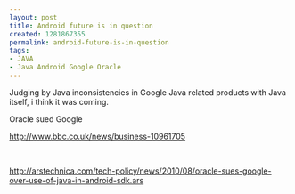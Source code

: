 ```yaml
---
layout: post
title: Android future is in question
created: 1281867355
permalink: android-future-is-in-question
tags:
- JAVA
- Java Android Google Oracle
---
```

<p>Judging by Java inconsistencies in Google Java related products with Java itself, i think it was coming.</p>
<p>Oracle sued Google</p>
<p><a href="http://www.bbc.co.uk/news/business-10961705">http://www.bbc.co.uk/news/business-10961705</a></p>
<p>&nbsp;</p>
<p><a href="http://arstechnica.com/tech-policy/news/2010/08/oracle-sues-google-over-use-of-java-in-android-sdk.ars">http://arstechnica.com/tech-policy/news/2010/08/oracle-sues-google-over-use-of-java-in-android-sdk.ars</a></p>
<p>&nbsp;</p>
